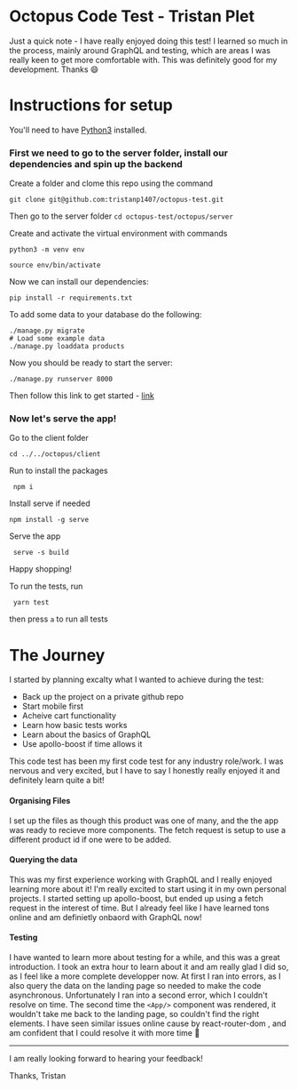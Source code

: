 # Octopus Code Test - Tristan Plet

Just a quick note - I have really enjoyed doing this test! I learned so much in the process, mainly around GraphQL and testing, which are areas I was really keen to get more comfortable with. This was definitely good for my development. Thanks 😄

# Instructions for setup

You'll need to have [Python3](https://www.python.org/downloads/) installed.

### First we need to go to the server folder, install our dependencies and spin up the backend

Create a folder and clome this repo using the command

`git clone git@github.com:tristanp1407/octopus-test.git`

Then go to the server folder `cd octopus-test/octopus/server`

Create and activate the virtual environment with commands

`python3 -m venv env`

`source env/bin/activate`

Now we can install our dependencies:

```
pip install -r requirements.txt
```

To add some data to your database do the following:

```
./manage.py migrate
# Load some example data
./manage.py loaddata products
```

Now you should be ready to start the server:

```
./manage.py runserver 8000
```

Then follow this link to get started - [link](<http://127.0.0.1:8000/graphql#operationName=getProductById&query=query%20getProductById%20%7B%0A%20%20product(productId%3A%201)%20%7B%0A%20%20%20%20id%0A%20%20%20%20name%0A%20%20%20%20power%0A%20%20%20%20description%0A%20%20%20%20price%0A%20%20%20%20quantity%0A%20%20%20%20brand%0A%20%20%20%20weight%0A%20%20%20%20height%0A%20%20%20%20width%0A%20%20%20%20length%0A%20%20%20%20modelCode%0A%20%20%20%20colour%0A%20%20%20%20imgUrl%0A%20%20%7D%0A%7D%0A>)

### Now let's serve the app!

Go to the client folder

`cd ../../octopus/client`

Run to install the packages

` npm i`

Install serve if needed

`npm install -g serve`

Serve the app

` serve -s build`

Happy shopping!

To run the tests, run

` yarn test`

then press `a` to run all tests

# The Journey

I started by planning excalty what I wanted to achieve during the test:

- Back up the project on a private github repo
- Start mobile first
- Acheive cart functionality
- Learn how basic tests works
- Learn about the basics of GraphQL
- Use apollo-boost if time allows it

This code test has been my first code test for any industry role/work. I was nervous and very excited, but I have to say I honestly really enjoyed it and definitely learn quite a bit!

#### Organising Files

I set up the files as though this product was one of many, and the the app was ready to recieve more components. The fetch request is setup to use a different product id if one were to be added.

#### Querying the data

This was my first experience working with GraphQL and I really enjoyed learning more about it! I'm really excited to start using it in my own personal projects. I started setting up apollo-boost, but ended up using a fetch request in the interest of time. But I already feel like I have learned tons online and am definietly onbaord with GraphQL now!

#### Testing

I have wanted to learn more about testing for a while, and this was a great introduction. I took an extra hour to learn about it and am really glad I did so, as I feel like a more complete developper now. At first I ran into errors, as I also query the data on the landing page so needed to make the code asynchronous.
Unfortunately I ran into a second error, which I couldn't resolve on time. The second time the `<App/>` component was rendered, it wouldn't take me back to the landing page, so couldn't find the right elements. I have seen similar issues online cause by react-router-dom , and am confident that I could resolve it with more time 🙂

---

I am really looking forward to hearing your feedback!

Thanks, Tristan
